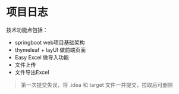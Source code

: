 # 项目日志

技术功能点包括：
+ springboot web项目基础架构
+ thymeleaf + layUI 做前端页面
+ Easy Excel 做导入功能
+ 文件上传
+ 文件导出Excel


> 第一次提交失误，将 .idea 和 target 文件一并提交，拉取后可删除
